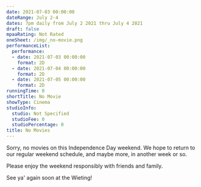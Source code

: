 ```yaml
---
date: 2021-07-03 00:00:00
dateRange: July 2-4
dates: 7pm daily from July 2 2021 thru July 4 2021
draft: false
mpaaRating: Not Rated
oneSheet: /img/_no-movie.png
performanceList:
  performance:
  - date: 2021-07-03 00:00:00
    format: 2D
  - date: 2021-07-04 00:00:00
    format: 2D
  - date: 2021-07-05 00:00:00
    format: 2D
runningTime: 0
shortTitle: No Movie
showType: Cinema
studioInfo:
  studio: Not Specified
  studioFee: 0
  studioPercentage: 0
title: No Movies
---
```


Sorry, no movies on this Independence Day weekend.  We hope to return to our regular weekend schedule, and maybe more, in another week or so.

Please enjoy the weekend responsibly with friends and family.


See ya' again soon at the Wieting!